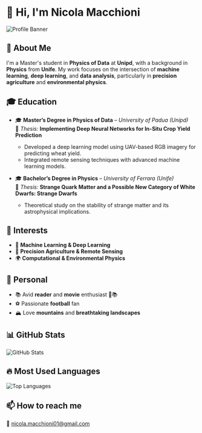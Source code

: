 # 👋 Hi, I'm Nicola Macchioni

![Profile Banner](https://via.placeholder.com/1000x200)

## 🔭 About Me
I'm a Master's student in **Physics of Data** at **Unipd**, with a background in **Physics** from **Unife**. My work focuses on the intersection of **machine learning**, **deep learning**, and **data analysis**, particularly in **precision agriculture** and **environmental physics**.

## 🎓 Education
- 🎓 **Master’s Degree in Physics of Data** – *University of Padua (Unipd)*  
  📜 *Thesis:* **Implementing Deep Neural Networks for In-Situ Crop Yield Prediction**  
  - Developed a deep learning model using UAV-based RGB imagery for predicting wheat yield.
  - Integrated remote sensing techniques with advanced machine learning models.

- 🎓 **Bachelor’s Degree in Physics** – *University of Ferrara (Unife)*  
  📜 *Thesis:* **Strange Quark Matter and a Possible New Category of White Dwarfs: Strange Dwarfs**  
  - Theoretical study on the stability of strange matter and its astrophysical implications.

## 👯 Interests
- 🧠 **Machine Learning & Deep Learning**
- 🌾 **Precision Agriculture & Remote Sensing**
- 🌍 **Computational & Environmental Physics**

## 💬 Personal
- 📚 Avid **reader** and **movie** enthusiast 🎥📚
- ⚽ Passionate **football** fan
- 🏔️ Love **mountains** and **breathtaking landscapes**

## 📊 GitHub Stats
![GitHub Stats](https://github-readme-stats.vercel.app/api?username=nicomacchioni&show_icons=true&theme=dark)

## 🔥 Most Used Languages
![Top Languages](https://github-readme-stats.vercel.app/api/top-langs/?username=nicomacchioni&layout=compact&theme=dark)

## 📫 How to reach me
📧 [nicola.macchioni01@gmail.com](mailto:nicola.macchioni01@gmail.com)

